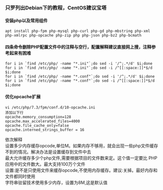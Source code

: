 ### 只罗列出Debian下的教程，CentOS建议宝塔
#### 安装php以及常用组件
```
apt install php-fpm php-mysql php-curl php-gd php-mbstring php-xml php-xmlrpc php-opcache php-zip php php-json php-bz2 php-bcmath
```

#### 四条命令删除PHP配置文件中的注释与空行，配置解释建议直接网上搜，注释参考起来有困难
```
for i in `find /etc/php/ -name "*.ini"`;do sed -i '/^;.*/d' $i;done
for i in `find /etc/php/ -name "*.ini"`;do sed -i /^[[:space:]]*$/d $i;done
for i in `find /etc/php/ -name "*.conf"`;do sed -i '/^;.*/d' $i;done
for i in `find /etc/php/ -name "*.conf"`;do sed -i /^[[:space:]]*$/d $i;done
```
#### 优化opcache扩展
```
vi /etc/php/7.3/fpm/conf.d/10-opcache.ini 
添加以下行
opcache.memory_consumption=128
opcache.max_accelerated_files=4000
opcache.file_cache_only=false
opcache.interned_strings_buffer = 16
```
依次解释<br>
设置多少内存缓存opcode,单位M。如果内存不够用，就会出现一些php文件缓存不到的情况。解决办法是设置缓存到文件中去<br>
最大允许缓存多少个php文件,需要根据项目的文件数来定。这个值一定要比 PHP 应用中的文件数大。最大支持100万个文件<br>
设置:是不是只使用文件来缓存opcode,不使用内存缓存。建议:关掉。最好内存和文件都同时使用<br>
字符串驻留技术使用多少内存，设置为8M,这是默认值<br>